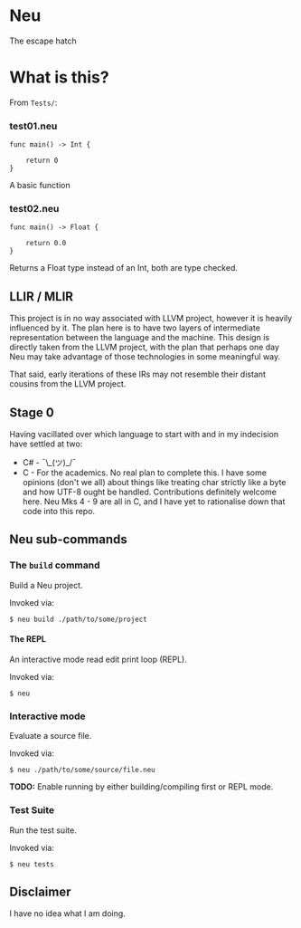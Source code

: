 # Neu

The escape hatch

# What is this?

From `Tests/`:

### test01.neu

```
func main() -> Int {

    return 0
}
```

A basic function

### test02.neu

```
func main() -> Float {

    return 0.0
}
```

Returns a Float type instead of an Int, both are type checked.

## LLIR / MLIR

This project is in no way associated with LLVM project, however it is heavily influenced by it. The plan here is to have two layers of intermediate representation between the language and the machine. This design is directly taken from the LLVM project, with the plan that perhaps one day Neu may take advantage of those technologies in some meaningful way.

That said, early iterations of these IRs may not resemble their distant cousins from the LLVM project.

## Stage 0

Having vacillated over which language to start with and in my indecision have settled at two:
- C# - ¯\\\_(ツ)\_/¯
- C - For the academics. No real plan to complete this. I have some opinions (don't we all) about things like treating char strictly like a byte and how UTF-8 ought be handled. Contributions definitely welcome here. Neu Mks 4 - 9 are all in C, and I have yet to rationalise down that code into this repo.

## Neu sub-commands

### The `build` command

Build a Neu project.

Invoked via:
```
$ neu build ./path/to/some/project
```

#### The REPL

An interactive mode read edit print loop (REPL).

Invoked via: 
```
$ neu
```

### Interactive mode

Evaluate a source file.

Invoked via: 
```
$ neu ./path/to/some/source/file.neu
```

**TODO:** Enable running by either building/compiling first or REPL mode.

### Test Suite

Run the test suite.

Invoked via: 
```
$ neu tests
```

### 

## Disclaimer

I have no idea what I am doing.